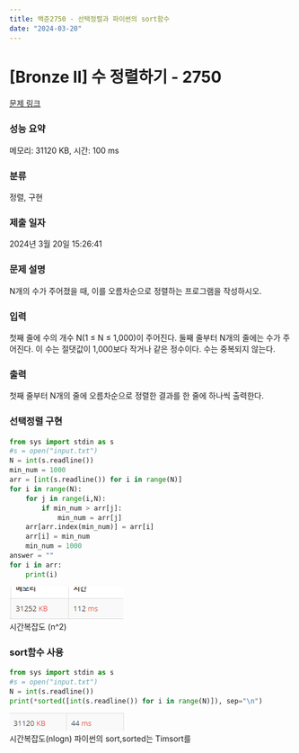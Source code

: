 ```yaml
---
title: 백준2750 - 선택정렬과 파이썬의 sort함수
date: "2024-03-20"
---
```


# [Bronze II] 수 정렬하기 - 2750 

[문제 링크](https://www.acmicpc.net/problem/2750) 

### 성능 요약

메모리: 31120 KB, 시간: 100 ms

### 분류

정렬, 구현

### 제출 일자

2024년 3월 20일 15:26:41

### 문제 설명

<p>N개의 수가 주어졌을 때, 이를 오름차순으로 정렬하는 프로그램을 작성하시오.</p>

### 입력 

 <p>첫째 줄에 수의 개수 N(1 ≤ N ≤ 1,000)이 주어진다. 둘째 줄부터 N개의 줄에는 수가 주어진다. 이 수는 절댓값이 1,000보다 작거나 같은 정수이다. 수는 중복되지 않는다.</p>

### 출력 

 <p>첫째 줄부터 N개의 줄에 오름차순으로 정렬한 결과를 한 줄에 하나씩 출력한다.</p>

### 선택정렬 구현
```py
from sys import stdin as s
#s = open("input.txt")
N = int(s.readline())
min_num = 1000
arr = [int(s.readline()) for i in range(N)]
for i in range(N):
    for j in range(i,N):
        if min_num > arr[j]:
            min_num = arr[j]
    arr[arr.index(min_num)] = arr[i]
    arr[i] = min_num
    min_num = 1000
answer = ""
for i in arr:
    print(i)
```
![alt text](image.png)  
시간복잡도 (n^2)

### sort함수 사용
```py
from sys import stdin as s
#s = open("input.txt")
N = int(s.readline())
print(*sorted([int(s.readline()) for i in range(N)]), sep="\n")
```
![alt text](image-1.png)  
시간복잡도(nlogn)
파이썬의 sort,sorted는 Timsort를 